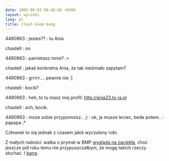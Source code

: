 ```yaml
---
date: 2005-06-03 08:46:03 +0200
layout: wycinki
lang: pl
title: Clash boom bang
---
```


4490963
: jestes??
: tu Ania

chastell
: oo

4490963
: pamietasz mnie? :>

chastell
: jakaś konkretna Ania, że tak nieśmiało zapytam?

4490963
: grrrrr.... pewnie nie :\|

chastell
: bocik?

4490963
: heh, to tu masz moj profil: http://ania23.to-ja.pl

chastell
: ach, bocik.

4490963
: moze sobie przypomnisz.. ;)
: ok, ja musze leciec, bede potem..
: papapa ;*

Człowiek to się jednak z czasem jakiś wyczulony robi.

Z małych radości: walka o prymat w BMP [wygląda na zaciekłą](wycinki/top-tracks.png 'Audioscrobbler’s top tracks'), choć jeszcze pół roku temu nie przypuszczałbym, że mogę takich rzeczy słuchać. I [bang](wycinki/bang.png 'z czego piosenki TMBG nie znam').
